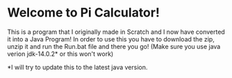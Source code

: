 # Welcome to Pi Calculator!

This is a program that I originally made in Scratch and I now have converted it into a Java Program!
In order to use this you have to download the zip, unzip it and run the Run.bat file and there you go! (Make sure you use java verion jdk-14.0.2* or this won't work)


*I will try to update this to the latest java version.
